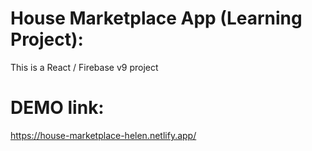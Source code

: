 # House Marketplace App (Learning Project):

This is a React / Firebase v9 project

# DEMO link:
https://house-marketplace-helen.netlify.app/

